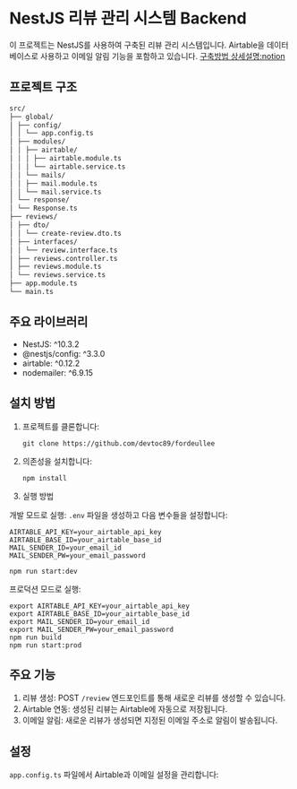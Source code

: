 # NestJS 리뷰 관리 시스템 Backend

이 프로젝트는 NestJS를 사용하여 구축된 리뷰 관리 시스템입니다. 
Airtable을 데이터베이스로 사용하고 이메일 알림 기능을 포함하고 있습니다.
[구축방법 상세설명:notion](https://www.notion.so/fordeullee-12b7a83f117a80a285c5d6f28d2e9df5?pvs=4)

## 프로젝트 구조
```markdown
src/
├── global/
│ ├── config/
│ │ └── app.config.ts
│ ├── modules/
│ │ ├── airtable/
│ │ │ ├── airtable.module.ts
│ │ │ └── airtable.service.ts
│ │ └── mails/
│ │ ├── mail.module.ts
│ │ └── mail.service.ts
│ └── response/
│ └── Response.ts
├── reviews/
│ ├── dto/
│ │ └── create-review.dto.ts
│ ├── interfaces/
│ │ └── review.interface.ts
│ ├── reviews.controller.ts
│ ├── reviews.module.ts
│ └── reviews.service.ts
├── app.module.ts
└── main.ts
```
## 주요 라이브러리

- NestJS: ^10.3.2
- @nestjs/config: ^3.3.0
- airtable: ^0.12.2
- nodemailer: ^6.9.15

## 설치 방법

1. 프로젝트를 클론합니다:
   ```
   git clone https://github.com/devtoc89/fordeullee
   ```

2. 의존성을 설치합니다:
   ```
   npm install
   ```


3. 실행 방법

개발 모드로 실행:
   `.env` 파일을 생성하고 다음 변수들을 설정합니다:
   ```
   AIRTABLE_API_KEY=your_airtable_api_key
   AIRTABLE_BASE_ID=your_airtable_base_id
   MAIL_SENDER_ID=your_email_id
   MAIL_SENDER_PW=your_email_password
   ```
  ```
  npm run start:dev
  ```

프로덕션 모드로 실행:
  ```
  export AIRTABLE_API_KEY=your_airtable_api_key
  export AIRTABLE_BASE_ID=your_airtable_base_id
  export MAIL_SENDER_ID=your_email_id
  export MAIL_SENDER_PW=your_email_password
  npm run build
  npm run start:prod
  ```

## 주요 기능

1. 리뷰 생성: POST `/review` 엔드포인트를 통해 새로운 리뷰를 생성할 수 있습니다.
2. Airtable 연동: 생성된 리뷰는 Airtable에 자동으로 저장됩니다.
3. 이메일 알림: 새로운 리뷰가 생성되면 지정된 이메일 주소로 알림이 발송됩니다.

## 설정
`app.config.ts` 파일에서 Airtable과 이메일 설정을 관리합니다:
